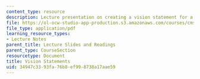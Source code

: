 ```yaml
---
content_type: resource
description: Lecture presentation on creating a vision statement for a game project.
file: https://ol-ocw-studio-app-production.s3.amazonaws.com/courses/cms-611j-creating-video-games-fall-2014/34947c3393fa76b8ef998738a17aae59_MITCMS_611JF14_Vision_State.pdf
file_type: application/pdf
learning_resource_types:
- Lecture Notes
parent_title: Lecture Slides and Readings
parent_type: CourseSection
resourcetype: Document
title: Vision Statements
uid: 34947c33-93fa-76b8-ef99-8738a17aae59
---
```

